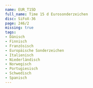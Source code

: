 ```yaml
---
name: EUR_T15D
full_name: Time 15 d Eurosonderzeichen
disc: SiFoX-36
page: 246/2
missing: true
tags:
- Dänisch
- Finnisch
- Französisch
- Europäische Sonderzeichen
- Italienisch
- Niederländisch
- Norwegisch
- Portugiesisch
- Schwedisch
- Spanisch
---
```

